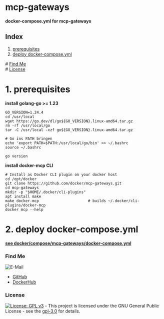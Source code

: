 # mcp-gateways

**docker-compose.yml for mcp-gateways**

## Index

1. [prerequisites](#prerequisites)
2. [deploy docker-compose.yml](#deploy)

\# [Find Me](#findme)  
\# [License](#license)

# 1. prerequisites <a name="prerequisites"></a>

**install golang-go >= 1.23**

```shell
GO_VERSION=1.24.4
cd /usr/local
wget https://go.dev/dl/go${GO_VERSION}.linux-amd64.tar.gz
rm -rf /usr/local/go
tar -C /usr/local -xzf go${GO_VERSION}.linux-amd64.tar.gz

# Go ins PATH bringen
echo 'export PATH=$PATH:/usr/local/go/bin' >> ~/.bashrc
source ~/.bashrc

go version
```

**install docker-mcp CLI**

```shell
# Install as Docker CLI plugin on your docker host
cd /opt/docker
git clone https://github.com/docker/mcp-gateways.git
cd mcp-gateways
mkdir -p "$HOME/.docker/cli-plugins"
apt install make
make docker-mcp                      # builds ~/.docker/cli-plugins/docker-mcp
docker mcp --help

```

# 2. deploy docker-compose.yml <a name="deploy"></a>

**[see docker/compose/mcp-gateways/docker-compose.yml](https://github.com/3x3cut0r/vps/blob/main/docker/compose/mcp-gateways/docker-compose.yml)**

### Find Me <a name="findme"></a>

![E-Mail](https://img.shields.io/badge/E--Mail-executor55%40gmx.de-red)

- [GitHub](https://github.com/3x3cut0r)
- [DockerHub](https://hub.docker.com/u/3x3cut0r)

### License <a name="license"></a>

[![License: GPL v3](https://img.shields.io/badge/License-GPLv3-blue.svg)](https://www.gnu.org/licenses/gpl-3.0) - This project is licensed under the GNU General Public License - see the [gpl-3.0](https://www.gnu.org/licenses/gpl-3.0.en.html) for details.
